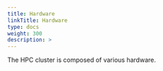 ```yaml
---
title: Hardware
linkTitle: Hardware
type: docs
weight: 300
description: >
---
```


The HPC cluster is composed of various hardware.


